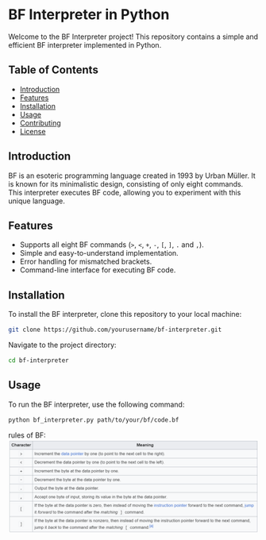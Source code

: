 # BF Interpreter in Python

Welcome to the BF Interpreter project! This repository contains a simple and efficient BF interpreter implemented in Python.

## Table of Contents

- [Introduction](#introduction)
- [Features](#features)
- [Installation](#installation)
- [Usage](#usage)
- [Contributing](#contributing)
- [License](#license)

## Introduction

BF is an esoteric programming language created in 1993 by Urban Müller. It is known for its minimalistic design, consisting of only eight commands. This interpreter executes BF code, allowing you to experiment with this unique language.

## Features

- Supports all eight BF commands (`>`, `<`, `+`, `-`, `[`, `]`, `.` and `,`).
- Simple and easy-to-understand implementation.
- Error handling for mismatched brackets.
- Command-line interface for executing BF code.

## Installation

To install the BF interpreter, clone this repository to your local machine:

```sh
git clone https://github.com/yourusername/bf-interpreter.git
```

Navigate to the project directory:

```sh
cd bf-interpreter
```

## Usage

To run the BF interpreter, use the following command:

```sh
python bf_interpreter.py path/to/your/bf/code.bf
```

rules of BF:
![alt text](image.png)
